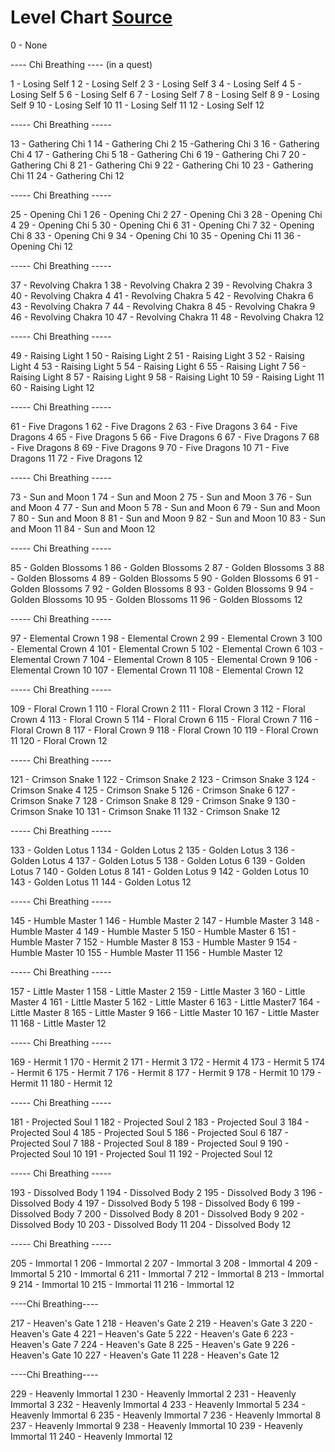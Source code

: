 # Level Chart [Source](http://www.taultunleashed.com/9dr-general-guide-discussions/guide-levels-t53933.html)

0 - None

---- Chi Breathing ---- (in a quest)

1 - Losing Self 1
2 - Losing Self 2
3 - Losing Self 3
4 - Losing Self 4
5 - Losing Self 5
6 - Losing Self 6
7 - Losing Self 7
8 - Losing Self 8
9 - Losing Self 9
10 - Losing Self 10
11 - Losing Self 11
12 - Losing Self 12

----- Chi Breathing -----

13 - Gathering Chi 1
14 - Gathering Chi 2
15 -Gathering Chi 3
16 - Gathering Chi 4
17 - Gathering Chi 5
18 - Gathering Chi 6
19 - Gathering Chi 7
20 - Gathering Chi 8
21 - Gathering Chi 9
22 - Gathering Chi 10
23 - Gathering Chi 11
24 - Gathering Chi 12

----- Chi Breathing -----

25 - Opening Chi 1
26 - Opening Chi 2
27 - Opening Chi 3
28 - Opening Chi 4
29 - Opening Chi 5
30 - Opening Chi 6
31 - Opening Chi 7
32 - Opening Chi 8
33 - Opening Chi 9
34 - Opening Chi 10
35 - Opening Chi 11
36 - Opening Chi 12

----- Chi Breathing -----

37 - Revolving Chakra 1
38 - Revolving Chakra 2
39 - Revolving Chakra 3
40 - Revolving Chakra 4
41 - Revolving Chakra 5
42 - Revolving Chakra 6
43 - Revolving Chakra 7
44 - Revolving Chakra 8
45 - Revolving Chakra 9
46 - Revolving Chakra 10
47 - Revolving Chakra 11
48 - Revolving Chakra 12

----- Chi Breathing -----

49 - Raising Light 1
50 - Raising Light 2
51 - Raising Light 3
52 - Raising Light 4
53 - Raising Light 5
54 - Raising Light 6
55 - Raising Light 7
56 - Raising Light 8
57 - Raising Light 9
58 - Raising Light 10
59 - Raising Light 11
60 - Raising Light 12

----- Chi Breathing -----

61 - Five Dragons 1
62 - Five Dragons 2
63 - Five Dragons 3
64 - Five Dragons 4
65 - Five Dragons 5
66 - Five Dragons 6
67 - Five Dragons 7
68 - Five Dragons 8
69 - Five Dragons 9
70 - Five Dragons 10
71 - Five Dragons 11
72 - Five Dragons 12

----- Chi Breathing -----

73 - Sun and Moon 1
74 - Sun and Moon 2
75 - Sun and Moon 3
76 - Sun and Moon 4
77 - Sun and Moon 5
78 - Sun and Moon 6
79 - Sun and Moon 7
80 - Sun and Moon 8
81 - Sun and Moon 9
82 - Sun and Moon 10
83 - Sun and Moon 11
84 - Sun and Moon 12

----- Chi Breathing -----

85 - Golden Blossoms 1
86 - Golden Blossoms 2
87 - Golden Blossoms 3
88 - Golden Blossoms 4
89 - Golden Blossoms 5
90 - Golden Blossoms 6
91 - Golden Blossoms 7
92 - Golden Blossoms 8
93 - Golden Blossoms 9
94 - Golden Blossoms 10
95 - Golden Blossoms 11
96 - Golden Blossoms 12

----- Chi Breathing -----

97 - Elemental Crown 1
98 - Elemental Crown 2
99 - Elemental Crown 3
100 - Elemental Crown 4
101 - Elemental Crown 5
102 - Elemental Crown 6
103 - Elemental Crown 7
104 - Elemental Crown 8
105 - Elemental Crown 9
106 - Elemental Crown 10
107 - Elemental Crown 11
108 - Elemental Crown 12

----- Chi Breathing -----

109 - Floral Crown 1
110 - Floral Crown 2
111 - Floral Crown 3
112 - Floral Crown 4
113 - Floral Crown 5
114 - Floral Crown 6
115 - Floral Crown 7
116 - Floral Crown 8
117 - Floral Crown 9
118 - Floral Crown 10
119 - Floral Crown 11
120 - Floral Crown 12

----- Chi Breathing -----

121 - Crimson Snake 1
122 - Crimson Snake 2
123 - Crimson Snake 3
124 - Crimson Snake 4
125 - Crimson Snake 5
126 - Crimson Snake 6
127 - Crimson Snake 7
128 - Crimson Snake 8
129 - Crimson Snake 9
130 - Crimson Snake 10
131 - Crimson Snake 11
132 - Crimson Snake 12

----- Chi Breathing -----

133 - Golden Lotus 1
134 - Golden Lotus 2
135 - Golden Lotus 3
136 - Golden Lotus 4
137 - Golden Lotus 5
138 - Golden Lotus 6
139 - Golden Lotus 7
140 - Golden Lotus 8
141 - Golden Lotus 9
142 - Golden Lotus 10
143 - Golden Lotus 11
144 - Golden Lotus 12

----- Chi Breathing -----

145 - Humble Master 1
146 - Humble Master 2
147 - Humble Master 3
148 - Humble Master 4
149 - Humble Master 5
150 - Humble Master 6
151 - Humble Master 7
152 - Humble Master 8
153 - Humble Master 9
154 - Humble Master 10
155 - Humble Master 11
156 - Humble Master 12

----- Chi Breathing -----

157 - Little Master 1
158 - Little Master 2
159 - Little Master 3
160 - Little Master 4
161 - Little Master 5
162 - Little Master 6
163 - Little Master7
164 - Little Master 8
165 - Little Master 9
166 - Little Master 10
167 - Little Master 11
168 - Little Master 12

----- Chi Breathing -----

169 - Hermit 1
170 - Hermit 2
171 - Hermit 3
172 - Hermit 4
173 - Hermit 5
174 - Hermit 6
175 - Hermit 7
176 - Hermit 8
177 - Hermit 9
178 - Hermit 10
179 - Hermit 11
180 - Hermit 12

----- Chi Breathing -----

181 - Projected Soul 1
182 - Projected Soul 2
183 - Projected Soul 3
184 - Projected Soul 4
185 - Projected Soul 5
186 - Projected Soul 6
187 - Projected Soul 7
188 - Projected Soul 8
189 - Projected Soul 9
190 - Projected Soul 10
191 - Projected Soul 11
192 - Projected Soul 12

----- Chi Breathing -----

193 - Dissolved Body 1
194 - Dissolved Body 2
195 - Dissolved Body 3
196 - Dissolved Body 4
197 - Dissolved Body 5
198 - Dissolved Body 6
199 - Dissolved Body 7
200 - Dissolved Body 8
201 - Dissolved Body 9
202 - Dissolved Body 10
203 - Dissolved Body 11
204 - Dissolved Body 12

----- Chi Breathing -----

205 - Immortal 1
206 - Immortal 2
207 - Immortal 3
208 - Immortal 4
209 - Immortal 5
210 - Immortal 6
211 - Immortal 7
212 - Immortal 8
213 - Immortal 9
214 - Immortal 10
215 - Immortal 11
216 - Immortal 12

----Chi Breathing----

217 - Heaven's Gate 1
218 - Heaven's Gate 2
219 - Heaven's Gate 3
220 - Heaven's Gate 4
221 – Heaven's Gate 5
222 - Heaven's Gate 6
223 - Heaven's Gate 7
224 - Heaven's Gate 8
225 - Heaven's Gate 9
226 - Heaven's Gate 10
227 - Heaven's Gate 11
228 - Heaven's Gate 12

----Chi Breathing----

229 - Heavenly Immortal 1
230 - Heavenly Immortal 2
231 - Heavenly Immortal 3
232 - Heavenly Immortal 4
233 - Heavenly Immortal 5
234 - Heavenly Immortal 6
235 - Heavenly Immortal 7
236 - Heavenly Immortal 8
237 - Heavenly Immortal 9
238 - Heavenly Immortal 10
239 - Heavenly Immortal 11
240 - Heavenly Immortal 12